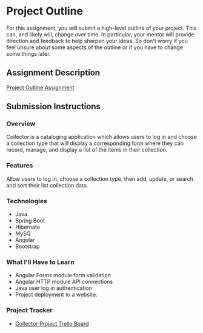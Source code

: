 # Project Outline
For this assignment, you will submit a high-level outline of your project. This can, and likely will, change over time. In particular, your mentor will provide direction and feedback to help sharpen your ideas. So don't worry if you feel unsure about some aspects of the outline or if you have to change some things later.

## Assignment Description
[Project Outline Assignment](https://education.launchcode.org/liftoff/modules/assignments/project-outline)

## Submission Instructions

### Overview
Collector is a cataloging application which allows users to log in and choose a collection type that will display a corresponding form where they can record, manage, and display a list of the items in their collection.
### Features
Allow users to log in, choose a collection type, then add, update, or search and sort their list collection data.
### Technologies
* Java
* Spring Boot
* Hibernate
* MySQ
* Angular
* Bootstrap
### What I'll Have to Learn
* Angular Forms module form validation
* Angular HTTP module API connections
* Java user log in authentication
* Project deployment to a website.
### Project Tracker
* [Collector Project Trello Board](https://trello.com/b/Ct44YAtL)
